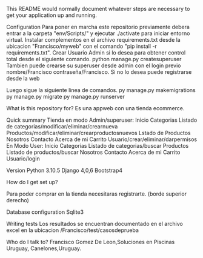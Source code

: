 
This README would normally document whatever steps are necessary to get your application up and running.

Configuration
Para poner en marcha este repositorio previamente debera entrar a la carpeta "env/Scripts/" y ejecutar ./activate para iniciar entorno virtual.
Instalar complementos en el archivo requirements.txt desde la ubicacion "Francisco/myweb" con el comando "pip install -r requirements.txt".
Crear Usuario Admin si lo desea para obtener control total desde el siguiente comando.
python manage.py createsuperuser
Tambien puede crearse su superuser desde admin con el login previo nombre/Francisco contraseña/Francisco.
Si no lo desea puede registrarse desde la web

Luego sigue la siguiente linea de comandos.
py manage.py makemigrations
py manage.py migrate
py manage.py runserver 

What is this repository for?
Es una appweb con una tienda ecommerce.

Quick summary
Tienda en modo Admin/superuser:
Inicio
Categorias
Listado de categorias/modificar/eliminar/crearnueva
Productos/modificar/eliminar/crearproductosnuevos
Lstado de Productos
Nosotros
Contacto
Acerca de mi
Carrito
Usuario/crear/eliminar/darpermisos
En Modo User:
Inicio
Categorias
Listado de categorias/buscar
Productos
Listado de productos/buscar
Nosotros
Contacto
Acerca de mi
Carrito
Usuario/login

Version
Python 3.10.5
Django 4,0,6
Bootstrap4

How do I get set up?

Para poder comprar en la tienda necesitaras registrarte. (borde superior derecho)

Database configuration
Sqlite3

Writing tests
Los resultados se encuentran documentado en el archivo excel en la ubicacion /Francisco/test/casosdeprueba

Who do I talk to?
Francisco Gomez De Leon,Soluciones en Piscinas Uruguay, Canelones,Uruguay.
